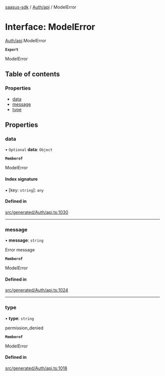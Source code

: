 [saasus-sdk](../README.md) / [Auth/api](../modules/Auth_api.md) / ModelError

# Interface: ModelError

[Auth/api](../modules/Auth_api.md).ModelError

**`Export`**

ModelError

## Table of contents

### Properties

- [data](Auth_api.ModelError.md#data)
- [message](Auth_api.ModelError.md#message)
- [type](Auth_api.ModelError.md#type)

## Properties

### data

• `Optional` **data**: `Object`

**`Memberof`**

ModelError

#### Index signature

▪ [key: `string`]: `any`

#### Defined in

[src/generated/Auth/api.ts:1030](https://github.com/saasus-platform/saasus-sdk-javascript/blob/6b95732/src/generated/Auth/api.ts#L1030)

___

### message

• **message**: `string`

Error message

**`Memberof`**

ModelError

#### Defined in

[src/generated/Auth/api.ts:1024](https://github.com/saasus-platform/saasus-sdk-javascript/blob/6b95732/src/generated/Auth/api.ts#L1024)

___

### type

• **type**: `string`

permission_denied

**`Memberof`**

ModelError

#### Defined in

[src/generated/Auth/api.ts:1018](https://github.com/saasus-platform/saasus-sdk-javascript/blob/6b95732/src/generated/Auth/api.ts#L1018)
